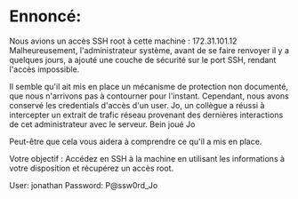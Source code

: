 # Ennoncé:

Nous avions un accès SSH root à cette machine : 172.31.101.12
Malheureusement, l'administrateur système, avant de se faire renvoyer il y a quelques jours, a ajouté une couche de sécurité sur le port SSH, rendant l'accès impossible. 

Il semble qu'il ait mis en place un mécanisme de protection non documenté, que nous n'arrivons pas à contourner pour l'instant. 
Cependant, nous avons conservé les credentials d'accès d'un user.
Jo, un collègue a réussi à intercepter un extrait de trafic réseau provenant des dernières interactions de cet administrateur avec le serveur. 
Bein joué Jo

Peut-être que cela vous aidera à comprendre ce qu'il a mis en place.

Votre objectif : Accédez en SSH à la machine en utilisant les informations à votre disposition et récupérez un accès root.

User: jonathan
Password: P@ssw0rd_Jo